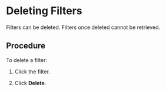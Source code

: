 ﻿---
sidebar_position: 4
---

# Deleting Filters

<head>
  <meta name="guidename" content="API Management"/>
  <meta name="context" content="GUID-6dbe2d56-93dc-4a6a-b2b7-eb67a1907460"/>
</head>

Filters can be deleted. Filters once deleted cannot be retrieved. 

## Procedure

To delete a filter:

1. Click the filter. 

2. Click **Delete**. 
